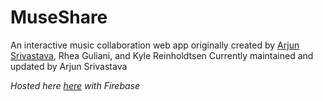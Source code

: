 # MuseShare
An interactive music collaboration web app originally created by [Arjun Srivastava](https://github.com/Guitarjun), Rhea Guliani, and Kyle Reinholdtsen
Currently maintained and updated by Arjun Srivastava

_Hosted here [here](https://museshare-5e6ed.web.app/) with Firebase_
